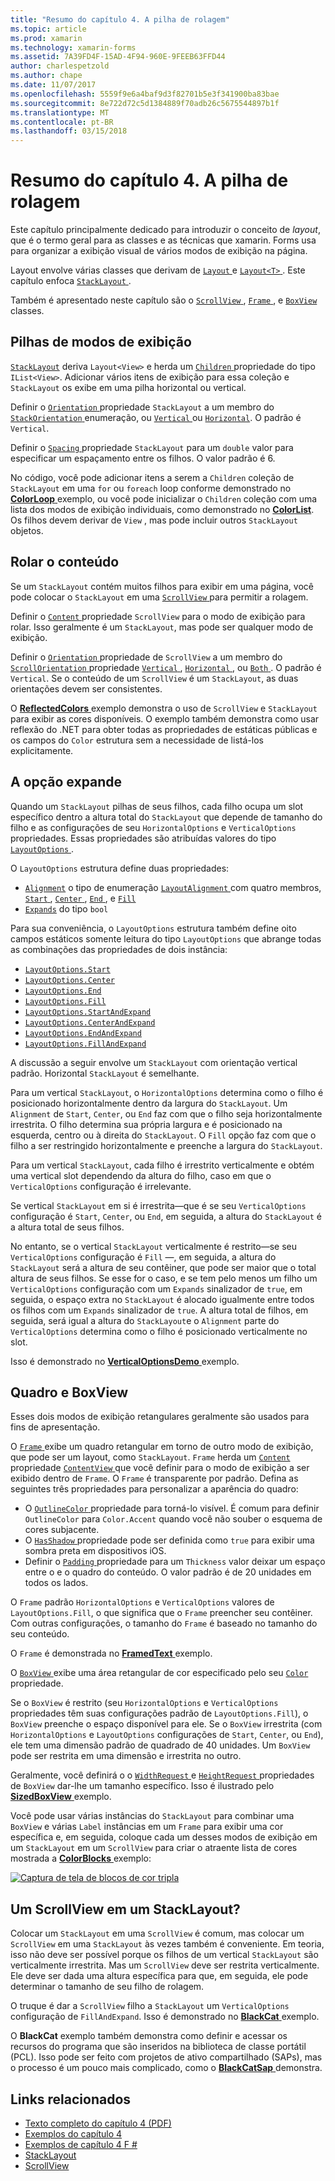 ```yaml
---
title: "Resumo do capítulo 4. A pilha de rolagem"
ms.topic: article
ms.prod: xamarin
ms.technology: xamarin-forms
ms.assetid: 7A39FD4F-15AD-4F94-960E-9FEEB63FFD44
author: charlespetzold
ms.author: chape
ms.date: 11/07/2017
ms.openlocfilehash: 5559f9e6a4baf9d3f82701b5e3f341900ba83bae
ms.sourcegitcommit: 8e722d72c5d1384889f70adb26c5675544897b1f
ms.translationtype: MT
ms.contentlocale: pt-BR
ms.lasthandoff: 03/15/2018
---
```

# <a name="summary-of-chapter-4-scrolling-the-stack"></a>Resumo do capítulo 4. A pilha de rolagem

Este capítulo principalmente dedicado para introduzir o conceito de *layout*, que é o termo geral para as classes e as técnicas que xamarin. Forms usa para organizar a exibição visual de vários modos de exibição na página.

Layout envolve várias classes que derivam de [ `Layout` ](https://developer.xamarin.com/api/type/Xamarin.Forms.Layout/) e [ `Layout<T>` ](https://developer.xamarin.com/api/type/Xamarin.Forms.Layout%3CT%3E/). Este capítulo enfoca [ `StackLayout` ](https://developer.xamarin.com/api/type/Xamarin.Forms.StackLayout/).

Também é apresentado neste capítulo são o [ `ScrollView` ](https://developer.xamarin.com/api/type/Xamarin.Forms.ScrollView/), [ `Frame` ](https://developer.xamarin.com/api/type/Xamarin.Forms.Frame/), e [ `BoxView` ](https://developer.xamarin.com/api/type/Xamarin.Forms.BoxView/) classes.

## <a name="stacks-of-views"></a>Pilhas de modos de exibição

[`StackLayout`](https://developer.xamarin.com/api/type/Xamarin.Forms.StackLayout/) deriva `Layout<View>` e herda um [ `Children` ](https://developer.xamarin.com/api/type/Xamarin.Forms.Layout%3CT%3E/) propriedade do tipo `IList<View>`. Adicionar vários itens de exibição para essa coleção e `StackLayout` os exibe em uma pilha horizontal ou vertical.

Definir o [ `Orientation` ](https://developer.xamarin.com/api/property/Xamarin.Forms.StackLayout.Orientation/) propriedade `StackLayout` a um membro do [ `StackOrientation` ](https://developer.xamarin.com/api/type/Xamarin.Forms.StackOrientation/) enumeração, ou [ `Vertical` ](https://developer.xamarin.com/api/field/Xamarin.Forms.StackOrientation.Vertical/) ou [ `Horizontal`](https://developer.xamarin.com/api/field/Xamarin.Forms.StackOrientation.Horizontal/). O padrão é `Vertical`.

Definir o [ `Spacing` ](https://developer.xamarin.com/api/property/Xamarin.Forms.StackLayout.Spacing/) propriedade `StackLayout` para um `double` valor para especificar um espaçamento entre os filhos. O valor padrão é 6.

No código, você pode adicionar itens a serem a `Children` coleção de `StackLayout` em uma `for` ou `foreach` loop conforme demonstrado no [ **ColorLoop** ](https://github.com/xamarin/xamarin-forms-book-samples/tree/master/Chapter04/ColorLoop) exemplo, ou você pode inicializar o `Children` coleção com uma lista dos modos de exibição individuais, como demonstrado no [ **ColorList**](https://github.com/xamarin/xamarin-forms-book-samples/tree/master/Chapter04/ColorList). Os filhos devem derivar de `View` , mas pode incluir outros `StackLayout` objetos.

## <a name="scrolling-content"></a>Rolar o conteúdo

Se um `StackLayout` contém muitos filhos para exibir em uma página, você pode colocar o `StackLayout` em uma [ `ScrollView` ](https://developer.xamarin.com/api/type/Xamarin.Forms.ScrollView/) para permitir a rolagem.

Definir o [ `Content` ](https://developer.xamarin.com/api/property/Xamarin.Forms.ScrollView.Content/) propriedade `ScrollView` para o modo de exibição para rolar. Isso geralmente é um `StackLayout`, mas pode ser qualquer modo de exibição.

Definir o [ `Orientation` ](https://developer.xamarin.com/api/property/Xamarin.Forms.ScrollView.Orientation/) propriedade de `ScrollView` a um membro do [ `ScrollOrientation` ](https://developer.xamarin.com/api/type/Xamarin.Forms.ScrollOrientation/) propriedade [ `Vertical` ](https://developer.xamarin.com/api/field/Xamarin.Forms.ScrollOrientation.Vertical/), [ `Horizontal` ](https://developer.xamarin.com/api/field/Xamarin.Forms.ScrollOrientation.Horizontal/), ou [ `Both` ](https://developer.xamarin.com/api/field/Xamarin.Forms.ScrollOrientation.Both/). O padrão é `Vertical`. Se o conteúdo de um `ScrollView` é um `StackLayout`, as duas orientações devem ser consistentes.

O [ **ReflectedColors** ](https://github.com/xamarin/xamarin-forms-book-samples/tree/master/Chapter04/ReflectedColors) exemplo demonstra o uso de `ScrollView` e `StackLayout` para exibir as cores disponíveis. O exemplo também demonstra como usar reflexão do .NET para obter todas as propriedades de estáticas públicas e os campos do `Color` estrutura sem a necessidade de listá-los explicitamente.

## <a name="the-expands-option"></a>A opção expande

Quando um `StackLayout` pilhas de seus filhos, cada filho ocupa um slot específico dentro a altura total do `StackLayout` que depende de tamanho do filho e as configurações de seu `HorizontalOptions` e `VerticalOptions` propriedades. Essas propriedades são atribuídas valores do tipo [ `LayoutOptions` ](http://developer.xamstage.com/api/type/Xamarin.Forms.LayoutOptions/).

O `LayoutOptions` estrutura define duas propriedades:

- [`Alignment`](https://developer.xamarin.com/api/property/Xamarin.Forms.LayoutOptions.Alignment/) o tipo de enumeração [ `LayoutAlignment` ](https://developer.xamarin.com/api/type/Xamarin.Forms.LayoutAlignment/) com quatro membros, [ `Start` ](https://developer.xamarin.com/api/field/Xamarin.Forms.LayoutAlignment.Start/), [ `Center` ](https://developer.xamarin.com/api/field/Xamarin.Forms.LayoutAlignment.Center/), [ `End` ](https://developer.xamarin.com/api/field/Xamarin.Forms.LayoutAlignment.End/), e [`Fill`](https://developer.xamarin.com/api/field/Xamarin.Forms.LayoutAlignment.Fill/)
- [`Expands`](https://developer.xamarin.com/api/property/Xamarin.Forms.LayoutOptions.Expands/) do tipo `bool`

Para sua conveniência, o `LayoutOptions` estrutura também define oito campos estáticos somente leitura do tipo `LayoutOptions` que abrange todas as combinações das propriedades de dois instância:

- [`LayoutOptions.Start`](https://developer.xamarin.com/api/field/Xamarin.Forms.LayoutOptions.Start/)
- [`LayoutOptions.Center`](https://developer.xamarin.com/api/field/Xamarin.Forms.LayoutOptions.Center/)
- [`LayoutOptions.End`](https://developer.xamarin.com/api/field/Xamarin.Forms.LayoutOptions.End/)
- [`LayoutOptions.Fill`](https://developer.xamarin.com/api/field/Xamarin.Forms.LayoutOptions.Fill/)
- [`LayoutOptions.StartAndExpand`](https://developer.xamarin.com/api/field/Xamarin.Forms.LayoutOptions.StartAndExpand/)
- [`LayoutOptions.CenterAndExpand`](https://developer.xamarin.com/api/field/Xamarin.Forms.LayoutOptions.CenterAndExpand/)
- [`LayoutOptions.EndAndExpand`](https://developer.xamarin.com/api/field/Xamarin.Forms.LayoutOptions.EndAndExpand/)
- [`LayoutOptions.FillAndExpand`](https://developer.xamarin.com/api/field/Xamarin.Forms.LayoutOptions.FillAndExpand/)

A discussão a seguir envolve um `StackLayout` com orientação vertical padrão. Horizontal `StackLayout` é semelhante.

Para um vertical `StackLayout`, o `HorizontalOptions` determina como o filho é posicionado horizontalmente dentro da largura do `StackLayout`. Um `Alignment` de `Start`, `Center`, ou `End` faz com que o filho seja horizontalmente irrestrita. O filho determina sua própria largura e é posicionado na esquerda, centro ou à direita do `StackLayout`. O `Fill` opção faz com que o filho a ser restringido horizontalmente e preenche a largura do `StackLayout`.

Para um vertical `StackLayout`, cada filho é irrestrito verticalmente e obtém uma vertical slot dependendo da altura do filho, caso em que o `VerticalOptions` configuração é irrelevante.

Se vertical `StackLayout` em si é irrestrita&mdash;que é se seu `VerticalOptions` configuração é `Start`, `Center`, ou `End`, em seguida, a altura do `StackLayout` é a altura total de seus filhos.

No entanto, se o vertical `StackLayout` verticalmente é restrito&mdash;se seu `VerticalOptions` configuração é `Fill` &mdash;, em seguida, a altura do `StackLayout` será a altura de seu contêiner, que pode ser maior que o total altura de seus filhos. Se esse for o caso, e se tem pelo menos um filho um `VerticalOptions` configuração com um `Expands` sinalizador de `true`, em seguida, o espaço extra no `StackLayout` é alocado igualmente entre todos os filhos com um `Expands` sinalizador de `true`. A altura total de filhos, em seguida, será igual a altura do `StackLayout`e o `Alignment` parte do `VerticalOptions` determina como o filho é posicionado verticalmente no slot.

Isso é demonstrado no [ **VerticalOptionsDemo** ](https://github.com/xamarin/xamarin-forms-book-samples/tree/master/Chapter04/VerticalOptionsDemo) exemplo.

## <a name="frame-and-boxview"></a>Quadro e BoxView

Esses dois modos de exibição retangulares geralmente são usados para fins de apresentação.

O [ `Frame` ](https://developer.xamarin.com/api/type/Xamarin.Forms.Frame/) exibe um quadro retangular em torno de outro modo de exibição, que pode ser um layout, como `StackLayout`. `Frame` herda um [ `Content` ](https://developer.xamarin.com/api/property/Xamarin.Forms.ContentView.Content/) propriedade [ `ContentView` ](https://developer.xamarin.com/api/type/Xamarin.Forms.ContentView/) que você definir para o modo de exibição a ser exibido dentro de `Frame`. O `Frame` é transparente por padrão. Defina as seguintes três propriedades para personalizar a aparência do quadro:

- O [ `OutlineColor` ](https://developer.xamarin.com/api/property/Xamarin.Forms.Frame.OutlineColor/) propriedade para torná-lo visível. É comum para definir `OutlineColor` para `Color.Accent` quando você não souber o esquema de cores subjacente.
- O [ `HasShadow` ](https://developer.xamarin.com/api/property/Xamarin.Forms.Frame.HasShadow/) propriedade pode ser definida como `true` para exibir uma sombra preta em dispositivos iOS.
- Definir o [ `Padding` ](https://developer.xamarin.com/api/property/Xamarin.Forms.Layout.Padding/) propriedade para um `Thickness` valor deixar um espaço entre o e o quadro do conteúdo. O valor padrão é de 20 unidades em todos os lados.

O `Frame` padrão `HorizontalOptions` e `VerticalOptions` valores de `LayoutOptions.Fill`, o que significa que o `Frame` preencher seu contêiner. Com outras configurações, o tamanho do `Frame` é baseado no tamanho do seu conteúdo.

O `Frame` é demonstrada no [ **FramedText** ](https://github.com/xamarin/xamarin-forms-book-samples/tree/master/Chapter04/FramedText) exemplo.

O [ `BoxView` ](https://developer.xamarin.com/api/type/Xamarin.Forms.BoxView/) exibe uma área retangular de cor especificado pelo seu [ `Color` ](https://developer.xamarin.com/api/property/Xamarin.Forms.BoxView.Color/) propriedade.

Se o `BoxView` é restrito (seu `HorizontalOptions` e `VerticalOptions` propriedades têm suas configurações padrão de `LayoutOptions.Fill`), o `BoxView` preenche o espaço disponível para ele. Se o `BoxView` irrestrita (com `HorizontalOptions` e `LayoutOptions` configurações de `Start`, `Center`, ou `End`), ele tem uma dimensão padrão de quadrado de 40 unidades. Um `BoxView` pode ser restrita em uma dimensão e irrestrita no outro.

Geralmente, você definirá o o [ `WidthRequest` ](https://developer.xamarin.com/api/property/Xamarin.Forms.VisualElement.WidthRequest/) e [ `HeightRequest` ](https://developer.xamarin.com/api/property/Xamarin.Forms.VisualElement.HeightRequest/) propriedades de `BoxView` dar-lhe um tamanho específico. Isso é ilustrado pelo [ **SizedBoxView** ](https://github.com/xamarin/xamarin-forms-book-samples/tree/master/Chapter04/SizedBoxView) exemplo.

Você pode usar várias instâncias do `StackLayout` para combinar uma `BoxView` e várias `Label` instâncias em um `Frame` para exibir uma cor específica e, em seguida, coloque cada um desses modos de exibição em um `StackLayout` em um `ScrollView` para criar o atraente lista de cores mostrada a [ **ColorBlocks** ](https://github.com/xamarin/xamarin-forms-book-samples/tree/master/Chapter04/ColorBlocks) exemplo:

[![Captura de tela de blocos de cor tripla](images/ch04fg11-small.png "lista de cores")](images/ch04fg11-large.png#lightbox "lista de cores")

## <a name="a-scrollview-in-a-stacklayout"></a>Um ScrollView em um StackLayout?

Colocar um `StackLayout` em uma `ScrollView` é comum, mas colocar um `ScrollView` em uma `StackLayout` às vezes também é conveniente. Em teoria, isso não deve ser possível porque os filhos de um vertical `StackLayout` são verticalmente irrestrita. Mas um `ScrollView` deve ser restrita verticalmente. Ele deve ser dada uma altura específica para que, em seguida, ele pode determinar o tamanho de seu filho de rolagem.

O truque é dar a `ScrollView` filho a `StackLayout` um `VerticalOptions` configuração de `FillAndExpand`. Isso é demonstrado no [ **BlackCat** ](https://github.com/xamarin/xamarin-forms-book-samples/tree/master/Chapter04/BlackCat) exemplo.

O **BlackCat** exemplo também demonstra como definir e acessar os recursos do programa que são inseridos na biblioteca de classe portátil (PCL). Isso pode ser feito com projetos de ativo compartilhado (SAPs), mas o processo é um pouco mais complicado, como o [ **BlackCatSap** ](https://github.com/xamarin/xamarin-forms-book-samples/tree/master/Chapter04/BlackCatSap) demonstra.



## <a name="related-links"></a>Links relacionados

- [Texto completo do capítulo 4 (PDF)](https://download.xamarin.com/developer/xamarin-forms-book/XamarinFormsBook-Ch04-Apr2016.pdf)
- [Exemplos do capítulo 4](https://github.com/xamarin/xamarin-forms-book-samples/tree/master/Chapter04)
- [Exemplos de capítulo 4 F #](https://github.com/xamarin/xamarin-forms-book-samples/tree/master/Chapter04/FS)
- [StackLayout](~/xamarin-forms/user-interface/layouts/stack-layout.md)
- [ScrollView](~/xamarin-forms/user-interface/layouts/scroll-view.md)
